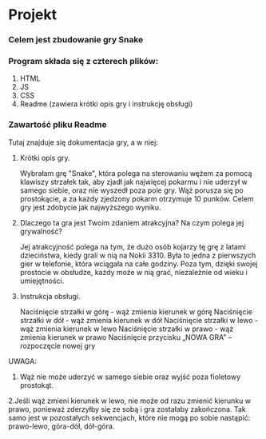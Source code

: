 # Projekt
### Celem jest zbudowanie gry Snake

### Program składa się z czterech plików: 
1. HTML
2. JS
3. CSS
4. Readme (zawiera krótki opis gry i instrukcję obsługi)

### Zawartość pliku Readme
Tutaj znajduje się dokumentacja gry, a w niej:

1. Krótki opis gry. 
	
	Wybrałam grę "Snake", która polega na sterowaniu wężem za pomocą klawiszy strzałek tak, aby zjadł jak najwięcej pokarmu i nie uderzył w samego siebie, oraz nie wyszedł poza pole gry.
	Wąż porusza się po prostokącie, a za każdy zjedzony pokarm otrzymuje 10 punków. Celem gry jest zdobycie jak najwyższego wyniku.
	
	
2. Dlaczego ta gra jest Twoim zdaniem atrakcyjna? Na czym polega jej grywalność?
	
	Jej atrakcyjność polega na tym, że dużo osób kojarzy tę grę z latami dzieciństwa, kiedy grali w nią na Nokii 3310.
	Była to jedna z pierwszych gier w telefonie, która wciągała na całe godziny. 
	Poza tym, dzięki swojej prostocie w obsłudze, każdy może w nią grać, niezależnie od wieku i umiejętności.


3. Instrukcja obsługi.

	Naciśnięcie strzałki w górę - wąż zmienia kierunek w górę
	Naciśnięcie strzałki w dół - wąż zmienia kierunek w dół
	Naciśnięcie strzałki w lewo - wąż zmienia kierunek w lewo
	Naciśnięcie strzałki w prawo - wąż zmienia kierunek w prawo
	Naciśnięcie przycisku „NOWA GRA” – rozpoczęcie nowej gry

UWAGA: 
1. Wąż nie może uderzyć w samego siebie oraz wyjść poza fioletowy prostokąt.

2.Jeśli wąż zmieni kierunek w lewo, nie może od razu zmienić kierunku w prawo, ponieważ zderzyłby się ze sobą i gra zostałaby zakończona. Tak samo jest w pozostałych sekwencjach, które nie mogą po sobie nastąpić: prawo-lewo, góra-dół, dół-góra.  
